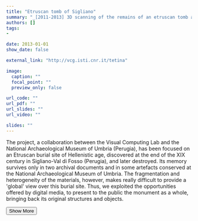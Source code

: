 ```yaml
---
title: "Etruscan tomb of Sigliano"
summary: "_[2011-2013] 3D scanning of the remains of an etruscan tomb and the making of a video_<p class=\"summary\">The project, a collaboration between the Visual Computing Lab and the National Archaeological Museum of Umbria (Perugia), has been focused on an Etruscan burial site of Hellenistic age, discovered at the end of the XIX century in Sigliano-Val di Fosso (Perugia), and later destroyed. Its memory survives only in two archival documents and in some artefacts conserved at the National Archaeological Museum of Umbria. The fragmentation and heterogeneity of the materials, however, makes really difficult to provide a 'global' view over this burial site. Thus, we exploited the opportunities offered by digital media, to present to the public the monument as a whole, bringing back its original structures and objects.</p>"
authors: []
tags: 
- 

date: 2013-01-01
show_date: false

external_link: "http://vcg.isti.cnr.it/tetina"

image:
  caption: ""
  focal_point: ""
  preview_only: false

url_code: ""
url_pdf: ""
url_slides: ""
url_video: ""

slides: ""
---
```

<p>The project, a collaboration between the Visual Computing Lab and the National Archaeological Museum of Umbria (Perugia), has been focused on an Etruscan burial site of Hellenistic age, discovered at the end of the XIX century in Sigliano-Val di Fosso (Perugia), and later destroyed. Its memory survives only in two archival documents and in some artefacts conserved at the National Archaeological Museum of Umbria. The fragmentation and heterogeneity of the materials, however, makes really difficult to provide a 'global' view over this burial site. Thus, we exploited the opportunities offered by digital media, to present to the public the monument as a whole, bringing back its original structures and objects.</p>
<button onclick="console.log('a')">Show More</button>
